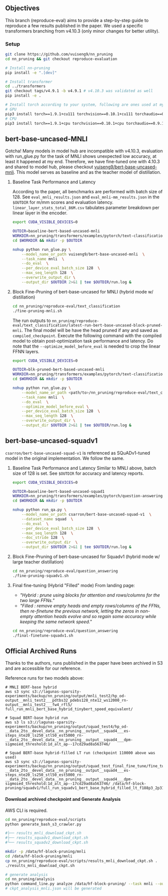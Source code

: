 ## Objectives
This branch (reproduce-eval) aims to provide a step-by-step guide to reproduce a few results published in the paper. We used a specific transformers branching from v4.10.3 (only minor changes for better utility). 


### Setup
```bash
git clone https://github.com/vuiseng9/nn_pruning
cd nn_pruning && git checkout reproduce-evaluation

# Install nn-pruning
pip install -e ".[dev]"

# Install transformer
cd ../transformers
git checkout tags/v4.9.1 -b v4.9.1 # v4.10.3 was validated as well
pip install -e .

# Install torch according to your system, following are ones used at my end for this documentation
# GPU
pip3 install torch==1.9.1+cu111 torchvision==0.10.1+cu111 torchaudio==0.9.1 -f https://download.pytorch.org/whl/torch_stable.html
# CPU
pip3 install torch==1.9.1+cpu torchvision==0.10.1+cpu torchaudio==0.9.1 -f https://download.pytorch.org/whl/torch_stable.html
```

## bert-base-uncased-MNLI
Gotcha! Many models in model hub are incompatible with v4.10.3, evaluation with run_glue.py for the task of MNLI shows unexpected low accuracy, at least it happened at my end. Therefore, we have fine-tuned one with 4.10.3 and shared to model hub, please checkout [vuiseng9/bert-base-uncased-mnli](https://huggingface.co/vuiseng9/bert-base-uncased-mnli). This model serves as baseline and as the teacher model of distillation.
1. Baseline Task Performance and Latency
    
    According to the paper, all benchmarks are performed with batch size of 128. See ```eval_mnli_results.json``` and ```eval_mnli-mm_results.json``` in the ```$OUTDIR``` for m/mm scores and evaluation latency. ```linear_layer_stats_total_86M.csv``` tabulates parameter breakdown per linear layer in the encoder.
    ```bash
    export CUDA_VISIBLE_DEVICES=0

    OUTDIR=baseline-bert-based-uncased-mnli
    WORKDIR=nn_pruning/transformers/examples/pytorch/text-classification
    cd $WORKDIR && mkdir -p $OUTDIR

    nohup python run_glue.py \
        --model_name_or_path vuiseng9/bert-base-uncased-mnli  \
        --task_name mnli  \
        --do_eval  \
        --per_device_eval_batch_size 128  \
        --max_seq_length 128  \
        --overwrite_output_dir \
        --output_dir $OUTDIR 2>&1 | tee $OUTDIR/run.log &
    ```

1. Block Fine-Pruning of bert-base-uncased for MNLI (hybrid mode w/ distillation)
    ```bash
    cd nn_pruning/reproduce-eval/text_classification
    ./fine-pruning-mnli.sh
    ```
    The run outputs to ```nn_pruning/reproduce-eval/text_classification/latest-run-bert-base-uncased-block-pruned-mnli```. The final model will be have the head pruned if any and saved as ```compiled_checkpoint```. Execute the following command with the compiled model to obtain post-optimization task performance and latency. Do note that the ```--optimize_model_before_eval``` is needed to crop the linear FFNN layers.
    ```bash
    export CUDA_VISIBLE_DEVICES=0

    OUTDIR=blk-pruned-bert-based-uncased-mnli
    WORKDIR=nn_pruning/transformers/examples/pytorch/text-classification
    cd $WORKDIR && mkdir -p $OUTDIR

    nohup python run_glue.py \
        --model_name_or_path <path/to>/nn_pruning/reproduce-eval/text_classification/latest-run-bert-base-uncased-block-pruned-mnli/compiled_checkpoint  \
        --task_name mnli  \
        --do_eval  \
        --optimize_model_before_eval \
        --per_device_eval_batch_size 128  \
        --max_seq_length 128  \
        --overwrite_output_dir \
        --output_dir $OUTDIR 2>&1 | tee $OUTDIR/run.log &
    ```


## bert-base-uncased-squadv1
```csarron/bert-base-uncased-squad-v1``` is referenced as SQuADv1-tuned model in the original implementation. We follow the same.
1. Baseline Task Performance and Latency
    Similar to MNLI above, batch size of 128 is set. See ```$OUTDIR``` for accuracy and latency reports. 
    ```bash
    export CUDA_VISIBLE_DEVICES=0

    OUTDIR=baseline-bert-based-uncased-squad1
    WORKDIR=nn_pruning/transformers/examples/pytorch/question-answering
    cd $WORKDIR && mkdir -p $OUTDIR

    nohup python run_qa.py \
        --model_name_or_path csarron/bert-base-uncased-squad-v1  \
        --dataset_name squad  \
        --do_eval  \
        --per_device_eval_batch_size 128  \
        --max_seq_length 128  \
        --doc_stride 128  \
        --overwrite_output_dir  \
        --output_dir $OUTDIR 2>&1 | tee $OUTDIR/run.log &
    ```

1. Block Fine-Pruning of bert-base-uncased for Squadv1 (hybrid mode w/ large teacher distillation)
    ```bash
    cd nn_pruning/reproduce-eval/question_answering
    ./fine-pruning-squadv1.sh
    ```
1. Final fine-tuning (Hybrid "Filled" mode)
    From landing page:
    - *"Hybrid : prune using blocks for attention and rows/columns for the two large FFNs."*
    - *"Filled : remove empty heads and empty rows/columns of the FFNs, then re-finetune the previous network, letting the zeros in non-empty attention heads evolve and so regain some accuracy while keeping the same network speed."*
    ```bash
    cd nn_pruning/reproduce-eval/question_answering
    ./final-finetune-squadv1.sh
    ```

## Official Archived Runs
Thanks to the authors, runs published in the paper have been archived in S3 and are accessible for our reference.

Reference runs for two models above:
```
# MNLI BERT-base hybrid
aws s3 sync s3://lagunas-sparsity-experiments/backup/nn_pruning/output/mnli_test2/hp_od-output__mnli_test2___pdtbs32_pdebs128_nte12_ws12000_rn-output__mnli_test2___fw4_rfl5/ full_run_mnli_bert_base_hybrid_tinybert_speed_equivalent/

# Squad BERT-base hybrid run
aws s3 ls s3://lagunas-sparsity-experiments/backup/nn_pruning/output/squad_test4/hp_od-__data_2to__devel_data__nn_pruning__output__squad4___es-steps_nte20_ls250_stl50_est5000_rn-__data_2to__devel_data__nn_pruning__output__squad4___dpm-sigmoied_threshold:1d_alt_ap--17cd29ad8a563746/

# Squad BERT-base hybrid-filled LT run (checkpoint 110000 above was used)
aws s3 sync s3://lagunas-sparsity-experiments/backup/nn_pruning/output/squad_test_final_fine_tune/fine_tuned_hp_od-__data_2to__devel_data__nn_pruning__output__squad4___es-steps_nte20_ls250_stl50_est5000_rn-__data_2to__devel_data__nn_pruning__output__squad4___dpm-sigmoied_threshold:1d_alt_ap--17cd29ad8a563746/ /data/hf-block-pruning/squadv1/full_run_squadv1_bert_base_hybrid_filled_lt_f188p3_2p31x
```
#### Download archived checkpoint and Generate Analysis
AWS CLI is required.
```bash
cd nn_pruning/reproduce-eval/scripts
python generate_bash_s3_crawler.py

#├── results_mnli_download_ckpt.sh
#├── results_squadv1_download_ckpt.sh
#└── results_squadv2_download_ckpt.sh

mkdir -p /data/hf-block-pruning/mnli
cd /data/hf-block-pruning/mnli
cp nn_pruning/reproduce-eval/scripts/results_mnli_download_ckpt.sh .
./results_mnli_download_ckpt.sh

# generate analysis
cd nn_pruning/analysis
python command_line.py analyze /data/hf-block-pruning/ --task mnli --output /data/hf-block-pruning/mnli/ckpt_analysis
# ckpt_analysis_mnli.json will be generated
```

<!-- ### Benchmark Block-pruned Squad

# quantization in pytest requires this version
pip3 install torch==1.8.2+cu111 torchvision==0.9.2+cu111 torchaudio===0.8.2 -f https://download.pytorch.org/whl/lts/1.8/torch_lts.html
``` -->


